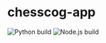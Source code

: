 # chesscog-app

![Python build](https://github.com/georgw777/chesscog/workflows/Python%20build/badge.svg)
![Node.js build](https://github.com/georgw777/chesscog/workflows/Node.js%20build/badge.svg)
